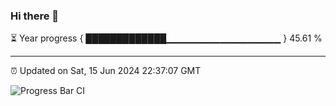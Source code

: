 ### Hi there 👋

⏳ Year progress { █████████████▁▁▁▁▁▁▁▁▁▁▁▁▁▁▁▁▁ } 45.61 %

---

⏰ Updated on Sat, 15 Jun 2024 22:37:07 GMT

![Progress Bar CI](https://github.com/IshwaranRudhara/GIT-ACTION/workflows/Progress%20Bar%20CI/badge.svg)
